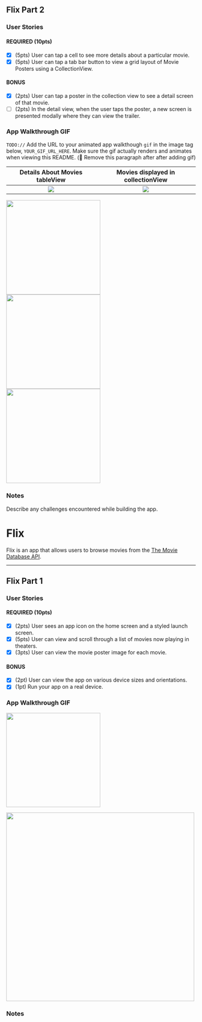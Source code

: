 ## Flix Part 2

### User Stories

#### REQUIRED (10pts)
- [x] (5pts) User can tap a cell to see more details about a particular movie.
- [x] (5pts) User can tap a tab bar button to view a grid layout of Movie Posters using a CollectionView.

#### BONUS
- [x] (2pts) User can tap a poster in the collection view to see a detail screen of that movie.
- [ ] (2pts) In the detail view, when the user taps the poster, a new screen is presented modally where they can view the trailer.

### App Walkthrough GIF
`TODO://` Add the URL to your animated app walkthough `gif` in the image tag below, `YOUR_GIF_URL_HERE`. Make sure the gif actually renders and animates when viewing this README. (🚫 Remove this paragraph after after adding gif)

Details About Movies tableView            |  Movies displayed in collectionView
:-------------------------:|:-------------------------:
![](https://i.imgur.com/7bHSXlH.gif)  |  ![](https://i.imgur.com/QReVsgo.gif)


<img src="https://i.imgur.com/7bHSXlH.gif" width=250><br>
<img src="https://i.imgur.com/QReVsgo.gif" width=250><br>
<img src="https://i.imgur.com/Y7UUC5d.gif" width=250><br>



### Notes
Describe any challenges encountered while building the app.


# Flix

Flix is an app that allows users to browse movies from the [The Movie Database API](http://docs.themoviedb.apiary.io/#).

---

## Flix Part 1

### User Stories

#### REQUIRED (10pts)
- [x] (2pts) User sees an app icon on the home screen and a styled launch screen.
- [x] (5pts) User can view and scroll through a list of movies now playing in theaters.
- [x] (3pts) User can view the movie poster image for each movie.

#### BONUS
- [x] (2pt) User can view the app on various device sizes and orientations.
- [x] (1pt) Run your app on a real device.

### App Walkthrough GIF

<img src="https://i.imgur.com/64f3Er1.gif" width=250><br> 


<img src="https://i.imgur.com/hn3q16o.gif" width=500><br> 



### Notes
